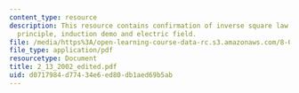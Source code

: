 ```yaml
---
content_type: resource
description: This resource contains confirmation of inverse square law, superposition
  principle, induction demo and electric field.
file: /media/https%3A/open-learning-course-data-rc.s3.amazonaws.com/8-02x-physics-ii-electricity-magnetism-with-an-experimental-focus-spring-2005/d0717984d77434e6ed80db1aed69b5ab_2_13_2002_edited.pdf
file_type: application/pdf
resourcetype: Document
title: 2_13_2002_edited.pdf
uid: d0717984-d774-34e6-ed80-db1aed69b5ab
---
```

